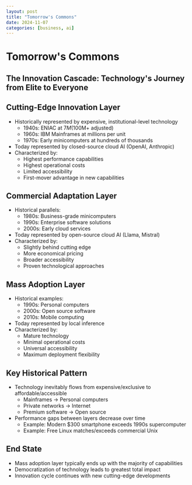 ```yaml
---
layout: post
title: "Tomorrow's Commons"
date: 2024-11-07
categories: [business, ai]
---
```

# Tomorrow's Commons
## The Innovation Cascade: Technology's Journey from Elite to Everyone

## Cutting-Edge Innovation Layer
* Historically represented by expensive, institutional-level technology
    * 1940s: ENIAC at $7M ($100M+ adjusted)
    * 1960s: IBM Mainframes at millions per unit
    * 1970s: Early minicomputers at hundreds of thousands
* Today represented by closed-source cloud AI (OpenAI, Anthropic)
* Characterized by:
    * Highest performance capabilities
    * Highest operational costs
    * Limited accessibility
    * First-mover advantage in new capabilities

## Commercial Adaptation Layer
* Historical parallels:
    * 1980s: Business-grade minicomputers
    * 1990s: Enterprise software solutions
    * 2000s: Early cloud services
* Today represented by open-source cloud AI (Llama, Mistral)
* Characterized by:
    * Slightly behind cutting edge
    * More economical pricing
    * Broader accessibility
    * Proven technological approaches

## Mass Adoption Layer
* Historical examples:
    * 1990s: Personal computers
    * 2000s: Open source software
    * 2010s: Mobile computing
* Today represented by local inference
* Characterized by:
    * Mature technology
    * Minimal operational costs
    * Universal accessibility
    * Maximum deployment flexibility

## Key Historical Pattern
* Technology inevitably flows from expensive/exclusive to affordable/accessible
    * Mainframes → Personal computers
    * Private networks → Internet
    * Premium software → Open source
* Performance gaps between layers decrease over time
    * Example: Modern $300 smartphone exceeds 1990s supercomputer
    * Example: Free Linux matches/exceeds commercial Unix
    
## End State
* Mass adoption layer typically ends up with the majority of capabilities
* Democratization of technology leads to greatest total impact
* Innovation cycle continues with new cutting-edge developments